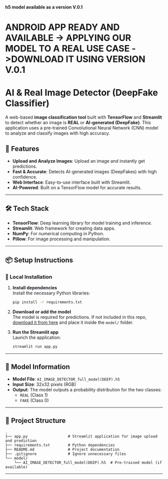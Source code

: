  #### h5 model available as a version V.0.1
 # ANDROID APP READY AND AVAILABLE -> APPLYING OUR MODEL TO A REAL USE CASE  ->DOWNLOAD IT USING VERSION V.0.1


# AI & Real Image Detector (DeepFake Classifier)

A web-based **image classification tool** built with **TensorFlow** and **Streamlit** to detect whether an image is **REAL** or **AI-generated (DeepFake)**. This application uses a pre-trained Convolutional Neural Network (CNN) model to analyze and classify images with high accuracy.


## 🚀 Features

- **Upload and Analyze Images**: Upload an image and instantly get predictions.
- **Fast & Accurate**: Detects AI-generated images (DeepFakes) with high confidence.
- **Web Interface**: Easy-to-use interface built with Streamlit.
- **AI-Powered**: Built on a TensorFlow model for accurate results.

---

## 🛠️ Tech Stack

- **TensorFlow**: Deep learning library for model training and inference.
- **Streamlit**: Web framework for creating data apps.
- **NumPy**: For numerical computing in Python.
- **Pillow**: For image processing and manipulation.

---

## 📦 Setup Instructions

### 🔧 Local Installation


1. **Install dependencies**  
   Install the necessary Python libraries:
   ```bash
   pip install -r requirements.txt
   ```

2. **Download or add the model**  
   The model is required for predictions. If not included in this repo, [download it from here](#) and place it inside the `model/` folder.

3. **Run the Streamlit app**  
   Launch the application:
   ```bash
   streamlit run app.py
   ```

---

## 🧠 Model Information

- **Model File**: `AI_IMAGE_DETECTOR_full_model(DEEP).h5`
- **Input Size**: 32x32 pixels (RGB)
- **Output**: The model outputs a probability distribution for the two classes: 
  - `REAL` (Class 1)
  - `FAKE` (Class 0)

---

## 📂 Project Structure

```
.
├── app.py                  # Streamlit application for image upload and prediction
├── requirements.txt        # Python dependencies
├── README.md               # Project documentation
├── .gitignore              # Ignore unnecessary files
└── model/
    └── AI_IMAGE_DETECTOR_full_model(DEEP).h5  # Pre-trained model (if available)
```

---
